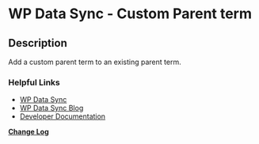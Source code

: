 # WP Data Sync - Custom Parent term

## Description ##

Add a custom parent term to an existing parent term.

### Helpful Links ###

* [WP Data Sync](https://wpdatasync.com "WP Data Sync")
* [WP Data Sync Blog](https://wpdatasync.com/blog/ "WP Data Sync Blog")
* [Developer Documentation](https://wpdatasync.com/documentation/ "Developer Documentation")

__[Change Log](https://wpdatasync.com/changelog/wp-data-sync-1/ "Change Log")__